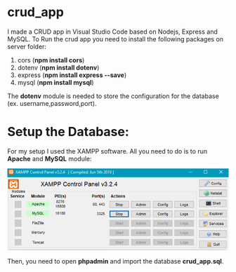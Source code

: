 # crud_app
I made a CRUD app in Visual Studio Code based on Nodejs, Express and MySQL.
To Run the crud app you need to install the following packages on server folder:
1. cors (**npm install cors**) 
2. dotenv (**npm install dotenv**)  
3. express (**npm install express --save**) 
4. mysql (**npm install mysql**)

The **dotenv** module is needed to store the configuration for the database (ex. username,password,port).

# Setup the Database:

For my setup I used the XAMPP software. All you need to do is to run __Apache__ and  __MySQL__ module:

![GitHub Logo](/images/xampp.PNG)

Then, you need to open __phpadmin__ and  import the database __crud_app.sql__.
